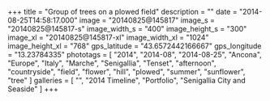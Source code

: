 +++
title = "Group of trees on a plowed field"
description = ""
date = "2014-08-25T14:58:17.000"
image = "20140825@145817"
image_s = "20140825@145817-s"
image_width_s = "400"
image_height_s = "300"
image_xl = "20140825@145817-xl"
image_width_xl = "1024"
image_height_xl = "768"
gps_latitude = "43.6572442166667"
gps_longitude = "13.23784335"
phototags = [ "2014", "2014-08", "2014-08-25", "Ancona", "Europe", "Italy", "Marche", "Senigallia", "Tenset", "afternoon", "countryside", "field", "flower", "hill", "plowed", "summer", "sunflower", "tree" ]
galleries = [ "", "2014 Timeline", "Portfolio", "Senigallia City and Seaside" ]
+++
